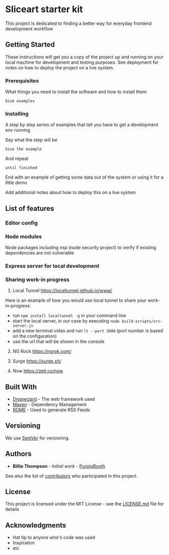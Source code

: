 # Sliceart starter kit

This project is dedicated to finding a better way for everyday frontend development workflow

## Getting Started

These instructions will get you a copy of the project up and running on your local machine for development and testing purposes. See deployment for notes on how to deploy the project on a live system.

### Prerequisites

What things you need to install the software and how to install them

```
Give examples
```

### Installing

A step by step series of examples that tell you have to get a development env running

Say what the step will be

```
Give the example
```

And repeat

```
until finished
```

End with an example of getting some data out of the system or using it for a little demo


Add additional notes about how to deploy this on a live system

## List of features

### Editor config

### Node modules

Node packages including nsp (node security project) to verify if existing dependencies are not vulnerable

### Express server for local development

### Sharing work-in progress

1. Local Tunnel https://localtunnel.github.io/www/

Here is an example of how you would use local tunnel to share your work-in-progress:

* run ```npm install localtunnel -g``` in your command line
* start the local server, in our case by executing ``` node build-scripts/src-server.js ```
* add a new terminal video and run ``` lt --port 3000 ``` (port number is based on the configuration)
* use the url that will be shown in the console

2. NG Rock https://ngrok.com/

3. Surge https://surge.sh/

4. Now https://zeit.co/now

## Built With

* [Dropwizard](http://www.dropwizard.io/1.0.2/docs/) - The web framework used
* [Maven](https://maven.apache.org/) - Dependency Management
* [ROME](https://rometools.github.io/rome/) - Used to generate RSS Feeds

## Versioning

We use [SemVer](http://semver.org/) for versioning.

## Authors

* **Billie Thompson** - *Initial work* - [PurpleBooth](https://github.com/PurpleBooth)

See also the list of [contributors](https://github.com/your/project/contributors) who participated in this project.

## License

This project is licensed under the MIT License - see the [LICENSE.md](LICENSE.md) file for details

## Acknowledgments

* Hat tip to anyone who's code was used
* Inspiration
* etc
